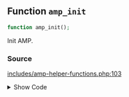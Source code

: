 ## Function `amp_init`

```php
function amp_init();
```

Init AMP.

### Source

[includes/amp-helper-functions.php:103](TODO)

<details>
<summary>Show Code</summary>

```php
<php ?>```

</details>
